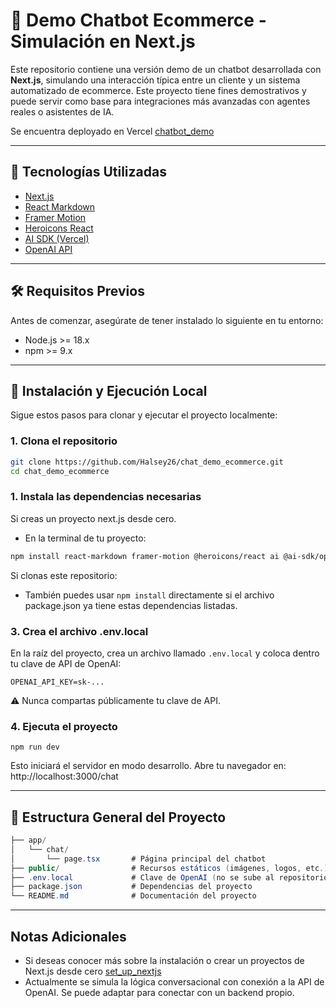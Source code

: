 # 💬 Demo Chatbot Ecommerce - Simulación en Next.js

Este repositorio contiene una versión demo de un chatbot desarrollada con **Next.js**, simulando una interacción típica entre un cliente y un sistema automatizado de ecommerce. Este proyecto tiene fines demostrativos y puede servir como base para integraciones más avanzadas con agentes reales o asistentes de IA.

Se encuentra deployado en Vercel [chatbot_demo]()

---

## 🚀 Tecnologías Utilizadas

- [Next.js](https://nextjs.org/)
- [React Markdown](https://github.com/remarkjs/react-markdown)
- [Framer Motion](https://www.framer.com/motion/)
- [Heroicons React](https://github.com/tailwindlabs/heroicons)
- [AI SDK (Vercel)](https://sdk.vercel.ai/docs)
- [OpenAI API](https://platform.openai.com/)

---

## 🛠️ Requisitos Previos

Antes de comenzar, asegúrate de tener instalado lo siguiente en tu entorno:

- Node.js >= 18.x
- npm >= 9.x

---

## 🧪 Instalación y Ejecución Local

Sigue estos pasos para clonar y ejecutar el proyecto localmente:

### 1. Clona el repositorio

```bash
git clone https://github.com/Halsey26/chat_demo_ecommerce.git
cd chat_demo_ecommerce
```

### 1. Instala las dependencias necesarias
Si creas un proyecto next.js desde cero.
- En la terminal de tu proyecto:

```bash
npm install react-markdown framer-motion @heroicons/react ai @ai-sdk/openai
```

Si clonas este repositorio:
- También puedes usar ```npm install``` directamente si el archivo package.json ya tiene estas dependencias listadas.

### 3. Crea el archivo .env.local
En la raíz del proyecto, crea un archivo llamado ```.env.local``` y coloca dentro tu clave de API de OpenAI:

```
OPENAI_API_KEY=sk-...
```
⚠️ Nunca compartas públicamente tu clave de API.

 ### 4. Ejecuta el proyecto

```
npm run dev
```
Esto iniciará el servidor en modo desarrollo. Abre tu navegador en: http://localhost:3000/chat


---

## 📁 Estructura General del Proyecto
``` c#
├── app/
│   └── chat/
│       └── page.tsx       # Página principal del chatbot
├── public/                # Recursos estáticos (imágenes, logos, etc.)
├── .env.local             # Clave de OpenAI (no se sube al repositorio)
├── package.json           # Dependencias del proyecto
└── README.md              # Documentación del proyecto
```

--- 

## Notas Adicionales
- Si deseas conocer más sobre la instalación o crear un proyectos de Next.js desde cero [set_up_nextjs](notas/instalacion_nextjs.md)
- Actualmente se simula la lógica conversacional con conexión a la API de OpenAI. Se puede adaptar para conectar con un backend propio.